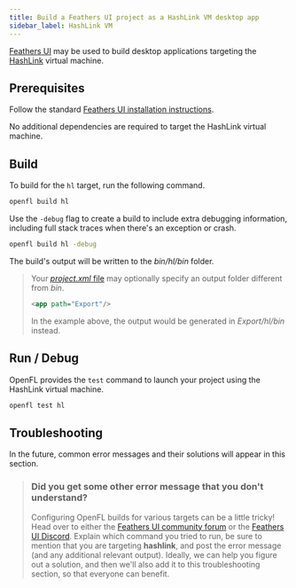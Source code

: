 ```yaml
---
title: Build a Feathers UI project as a HashLink VM desktop app
sidebar_label: HashLink VM
---
```


[Feathers UI](/) may be used to build desktop applications targeting the [HashLink](https://hashlink.haxe.org) virtual machine.

## Prerequisites

Follow the standard [Feathers UI installation instructions](./installation.md).

No additional dependencies are required to target the HashLink virtual machine.

## Build

To build for the `hl` target, run the following command.

```sh
openfl build hl
```

Use the `-debug` flag to create a build to include extra debugging information, including full stack traces when there's an exception or crash.

```sh
openfl build hl -debug
```

The build's output will be written to the _bin/hl/bin_ folder.

> Your [_project.xml_ file](https://lime.software/docs/project-files/xml-format/) may optionally specify an output folder different from _bin_.
>
> ```xml
> <app path="Export"/>
> ```
>
> In the example above, the output would be generated in _Export/hl/bin_ instead.

## Run / Debug

OpenFL provides the `test` command to launch your project using the HashLink virtual machine.

```sh
openfl test hl
```

## Troubleshooting

In the future, common error messages and their solutions will appear in this section.

> ### Did you get some other error message that you don't understand?
>
> Configuring OpenFL builds for various targets can be a little tricky! Head over to either the [Feathers UI community forum](https://community.feathersui.com/) or the [Feathers UI Discord](https://discord.feathersui.com/). Explain which command you tried to run, be sure to mention that you are targeting **hashlink**, and post the error message (and any additional relevant output). Ideally, we can help you figure out a solution, and then we'll also add it to this troubleshooting section, so that everyone can benefit.
